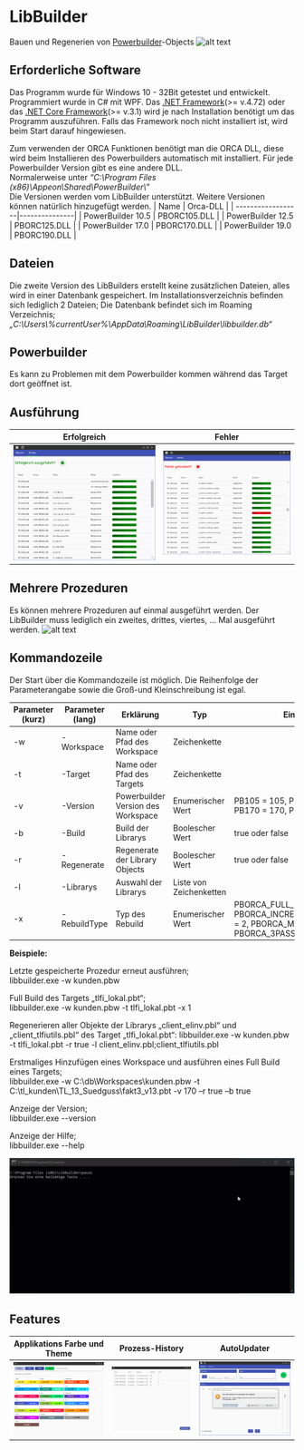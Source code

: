 # LibBuilder
Bauen und Regenerien von [Powerbuilder](https://www.appeon.com/products/powerbuilder)-Objects 
![alt text](https://github.com/tuke307/LibBuilder/blob/master/Screenshots/workaround.gif "workaround")

## Erforderliche Software
Das Programm wurde für Windows 10 - 32Bit getestet und entwickelt. Programmiert wurde in C# mit WPF. Das [.NET Framework](https://dotnet.microsoft.com/download/dotnet-framework)(>= v.4.72) oder das [.NET Core Framework](https://dotnet.microsoft.com/download/dotnet-core/current/runtime)(>= v.3.1) wird je nach Installation benötigt um das Programm auszuführen. Falls das Framework noch nicht installiert ist, wird beim Start darauf hingewiesen.  

Zum verwenden der ORCA Funktionen benötigt man die ORCA DLL, diese wird beim Installieren des Powerbuilders automatisch mit installiert. Für jede Powerbuilder Version gibt es eine andere DLL.  
Normalerweise unter *“C:\Program Files (x86)\Appeon\Shared\PowerBuilder\”*  
Die Versionen werden vom LibBuilder unterstützt. Weitere Versionen können natürlich hinzugefügt werden.
| Name              | Orca-DLL      |
| ------------------|---------------|
| PowerBuilder 10.5 | PBORC105.DLL  | 
| PowerBuilder 12.5 | PBORC125.DLL  | 
| PowerBuilder 17.0 | PBORC170.DLL  |
| PowerBuilder 19.0 | PBORC190.DLL  |

## Dateien
Die zweite Version des LibBuilders erstellt keine zusätzlichen Dateien, alles wird in einer Datenbank gespeichert. Im Installationsverzeichnis befinden sich lediglich 2 Dateien; 
Die Datenbank befindet sich im Roaming Verzeichnis; *„C:\Users\\%currentUser%\\AppData\Roaming\LibBuilder\libbuilder.db“*


## Powerbuilder
Es kann zu Problemen mit dem Powerbuilder kommen während das Target dort geöffnet ist. 

## Ausführung
| Erfolgreich              | Fehler      |
| ------------------|:-------------:|
| ![alt text](https://github.com/tuke307/LibBuilder/blob/master/Screenshots/run%20without%20errors.png "process success") | ![alt text](https://github.com/tuke307/LibBuilder/blob/master/Screenshots/run%20with%20errors.png "process with error")  | 

## Mehrere Prozeduren
Es können mehrere Prozeduren auf einmal ausgeführt werden. Der LibBuilder muss lediglich ein zweites, drittes, viertes, … Mal ausgeführt werden. 
![alt text](https://github.com/tuke307/LibBuilder/blob/master/Screenshots/multiple%20processes.gif "multiple processes")

## Kommandozeile
Der Start über die Kommandozeile ist möglich. Die Reihenfolge der Parameterangabe sowie die Groß-und Kleinschreibung ist egal.

| Parameter (kurz) | Parameter (lang)   | Erklärung                           | Typ                     | Eingabe                 |
|------------------|--------------------|-------------------------------------|-------------------------|-------------------------|
| -w               | -Workspace         | Name oder Pfad des Workspace        | Zeichenkette            |                         | 
| -t               | -Target            | Name oder Pfad des Targets          | Zeichenkette            |                         | 
| -v               | -Version           | Powerbuilder Version des Workspace  | Enumerischer Wert       | PB105 = 105,  PB125 = 125,  PB170 = 170,  PB190 = 190  | 
| -b               | -Build             | Build der Librarys                  | Boolescher Wert	        | true oder false         | 
| -r               | -Regenerate        | Regenerate der Library Objects      | Boolescher Wert	        | true oder false         | 
| -l               | -Librarys          | Auswahl der Librarys                | Liste von Zeichenketten |                         | 
| -x               | -RebuildType       | Typ des Rebuild                     | Enumerischer Wert       | PBORCA_FULL_REBUILD = 1,  PBORCA_INCREMENTAL_REBUILD = 2,  PBORCA_MIGRATE = 3,  PBORCA_3PASS = 4         | 



**Beispiele:** 

Letzte gespeicherte Prozedur erneut ausführen;  
libbuilder.exe -w kunden.pbw

Full Build des Targets „tlfi_lokal.pbt“;  
libbuilder.exe -w kunden.pbw -t tlfi_lokal.pbt -x 1

Regenerieren aller Objekte der Librarys „client_elinv.pbl“ und „client_tlfiutils.pbl“ des Target „tlfi_lokal.pbt“: 
libbuilder.exe -w kunden.pbw -t tlfi_lokal.pbt -r true -l client_elinv.pbl;client_tlfiutils.pbl

Erstmaliges Hinzufügen eines Workspace und ausführen eines Full Build eines Targets;  
libbuilder.exe -w C:\db\Workspaces\kunden.pbw -t C:\tl_kunden\TL_13_Suedguss\fakt3_v13.pbt -v 170 –r true –b true

Anzeige der Version;  
libbuilder.exe --version

Anzeige der Hilfe;  
libbuilder.exe --help

![alt text](https://github.com/tuke307/LibBuilder/blob/master/Screenshots/cmd%20example.gif "cmd-example")

## Features
| Applikations Farbe und Theme              | Prozess-History      | AutoUpdater      |
| ------------------|:-------------:|:-------------:|
| ![alt text](https://github.com/tuke307/LibBuilder/blob/master/Screenshots/colors.png "colors") | ![alt text](https://github.com/tuke307/LibBuilder/blob/master/Screenshots/history.png "history")  | ![alt text](https://github.com/tuke307/LibBuilder/blob/master/Screenshots/update.png "update")  | 
